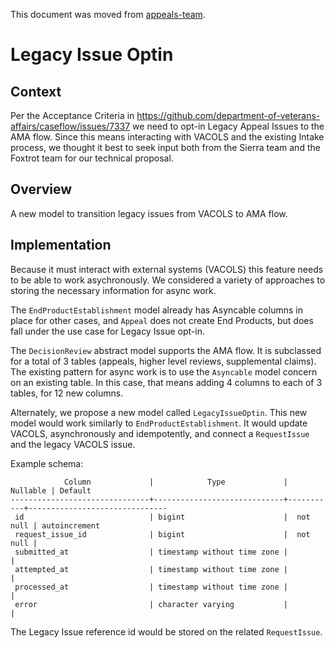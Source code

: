 This document was moved from [appeals-team](https://github.com/department-of-veterans-affairs/appeals-team/blob/master/Project%20Folders/Caseflow%20Projects/Intake/Tech%20Specs/legacy-issue-establishment.md).

# Legacy Issue Optin

## Context

Per the Acceptance Criteria in https://github.com/department-of-veterans-affairs/caseflow/issues/7337
we need to opt-in Legacy Appeal Issues to the AMA flow. Since this means interacting with VACOLS
and the existing Intake process, we thought it best to seek input both from the Sierra team and the Foxtrot
team for our technical proposal.

## Overview

A new model to transition legacy issues from VACOLS to AMA flow.

## Implementation

Because it must interact with external systems (VACOLS) this feature needs to be able to work asychronously.
We considered a variety of approaches to storing the necessary information for async work.

The `EndProductEstablishment` model already has Asyncable columns in place for other cases, and `Appeal` does
not create End Products, but does fall under the use case for Legacy Issue opt-in.

The `DecisionReview` abstract model supports the AMA flow. It is subclassed for a total of 3 tables
(appeals, higher level reviews, supplemental claims). The existing pattern for async work is to use
the `Asyncable` model concern on an existing table.
In this case, that means adding 4 columns to each of 3 tables, for 12 new columns.

Alternately, we propose a new model called `LegacyIssueOptin`. This new model
would work similarly to `EndProductEstablishment`. It would update VACOLS, asynchronously and idempotently,
and connect a `RequestIssue` and the legacy VACOLS issue.

Example schema:

```
            Column             |            Type             |  Nullable | Default
-------------------------------+-----------------------------+-----------+-------------------------------
 id                            | bigint                      |  not null | autoincrement
 request_issue_id              | bigint                      |  not null |
 submitted_at                  | timestamp without time zone |           | 
 attempted_at                  | timestamp without time zone |           | 
 processed_at                  | timestamp without time zone |           | 
 error                         | character varying           |           |
```

The Legacy Issue reference id would be stored on the related `RequestIssue`.


